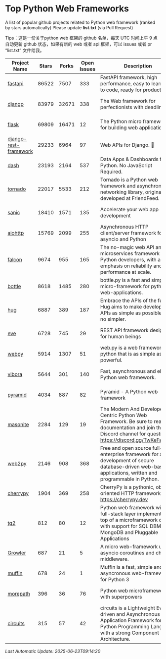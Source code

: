 # Top Python Web Frameworks
A list of popular github projects related to Python web framework (ranked by stars automatically)
Please update **list.txt** (via Pull Request)

Tips：这是一份关于python web 框架的 github 名单，每天 UTC 时间上午 9 点自动更新 github 状态，如果有新的 web 或者 api 框架，可以 issues 或者 pr “list.txt” 文件给我。

| Project Name | Stars | Forks | Open Issues | Description | Last Commit |
| ------------ | ----- | ----- | ----------- | ----------- | ----------- |
| [fastapi](https://github.com/fastapi/fastapi) | 86522 | 7507 | 333 | FastAPI framework, high performance, easy to learn, fast to code, ready for production | 2025-06-22 14:37:15 |
| [django](https://github.com/django/django) | 83979 | 32671 | 338 | The Web framework for perfectionists with deadlines. | 2025-06-21 12:51:34 |
| [flask](https://github.com/pallets/flask) | 69809 | 16471 | 12 | The Python micro framework for building web applications. | 2025-06-12 20:48:07 |
| [django-rest-framework](https://github.com/encode/django-rest-framework) | 29233 | 6964 | 97 | Web APIs for Django. 🎸 | 2025-06-10 11:47:28 |
| [dash](https://github.com/plotly/dash) | 23193 | 2164 | 537 | Data Apps & Dashboards for Python. No JavaScript Required. | 2025-06-18 18:03:49 |
| [tornado](https://github.com/tornadoweb/tornado) | 22017 | 5533 | 212 | Tornado is a Python web framework and asynchronous networking library, originally developed at FriendFeed. | 2025-06-12 15:10:39 |
| [sanic](https://github.com/sanic-org/sanic) | 18410 | 1571 | 135 |  Accelerate your web app development  | Build fast. Run fast. | 2025-03-31 21:19:26 |
| [aiohttp](https://github.com/aio-libs/aiohttp) | 15769 | 2099 | 255 | Asynchronous HTTP client/server framework for asyncio and Python | 2025-06-20 22:16:25 |
| [falcon](https://github.com/falconry/falcon) | 9674 | 955 | 165 | The no-magic web API and microservices framework for Python developers, with an emphasis on reliability and performance at scale. | 2025-06-12 20:23:19 |
| [bottle](https://github.com/bottlepy/bottle) | 8618 | 1485 | 280 | bottle.py is a fast and simple micro-framework for python web-applications. | 2025-06-15 11:40:19 |
| [hug](https://github.com/hugapi/hug) | 6887 | 389 | 187 | Embrace the APIs of the future. Hug aims to make developing APIs as simple as possible, but no simpler. | 2023-06-30 13:14:01 |
| [eve](https://github.com/pyeve/eve) | 6728 | 745 | 29 | REST API framework designed for human beings | 2025-06-03 13:00:09 |
| [webpy](https://github.com/webpy/webpy) | 5914 | 1307 | 51 | web.py is a web framework for python that is as simple as it is powerful.  | 2025-05-08 16:49:08 |
| [vibora](https://github.com/vibora-io/vibora) | 5644 | 301 | 140 | Fast, asynchronous and elegant Python web framework. | 2019-02-11 10:54:12 |
| [pyramid](https://github.com/Pylons/pyramid) | 4034 | 887 | 82 | Pyramid - A Python web framework | 2024-12-20 23:21:35 |
| [masonite](https://github.com/MasoniteFramework/masonite) | 2284 | 129 | 19 | The Modern And Developer Centric Python Web Framework. Be sure to read the documentation and join the Discord channel for questions: https://discord.gg/TwKeFahmPZ | 2025-03-20 20:11:49 |
| [web2py](https://github.com/web2py/web2py) | 2146 | 908 | 368 | Free and open source full-stack enterprise framework for agile development of secure database-driven web-based applications, written and programmable in Python. | 2025-06-11 10:14:40 |
| [cherrypy](https://github.com/cherrypy/cherrypy) | 1904 | 369 | 258 | CherryPy is a pythonic, object-oriented HTTP framework.      https://cherrypy.dev | 2025-06-18 13:38:15 |
| [tg2](https://github.com/TurboGears/tg2) | 812 | 80 | 12 | Python web framework with full-stack layer implemented on top of a microframework core with support for SQL DBMS, MongoDB and Pluggable Applications | 2025-02-18 22:52:59 |
| [Growler](https://github.com/pyGrowler/Growler) | 687 | 21 | 5 | A micro web-framework using asyncio coroutines and chained middleware. | 2020-03-08 07:51:41 |
| [muffin](https://github.com/klen/muffin) | 678 | 24 | 1 | Muffin is a fast, simple and asyncronous web-framework for Python 3 | 2024-07-31 16:33:31 |
| [morepath](https://github.com/morepath/morepath) | 396 | 36 | 76 | Python web microframework with superpowers | 2022-05-29 18:09:39 |
| [circuits](https://github.com/circuits/circuits) | 315 | 57 | 42 | circuits is a Lightweight Event driven and Asynchronous Application Framework for the Python Programming Language with a strong Component Architecture. | 2024-04-03 22:38:28 |

*Last Automatic Update: 2025-06-23T09:14:20*
